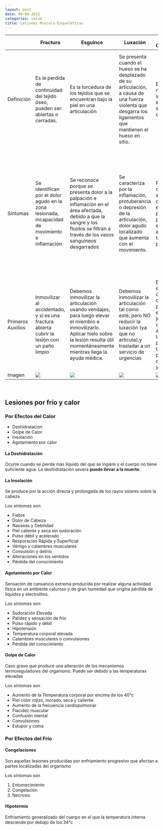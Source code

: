 ```yaml
---
layout: post
date: 09-04-2015
categories: salud
title: Lesiones Musculo-Esqueléticas
---
```


<table id="tabla">
		<thead>
			<th></th>
			<th>Fractura</th>
			<th>Esguince</th>
			<th>Luxación</th>
			<th>Traumatismo Craneoencefálico</th>
			<th>Fractura de Columna</th>
			<th>Desgarre Muscular</th>
		</thead>
		<tbody>
			<tr>
				<td>Definición</td>
				<td>Es la perdida de continuidad del tejido óseo, pueden ser: abiertas o cerradas.</td>
				<td>Es la torcedura de los tejidos que se encuentran bajo la piel en una articulación</td>
				<td>Se presenta cuando el hueso se ha desplazado de su articulación, a causa de una fuerza violenta que desgarra los ligamentos que mantienen el hueso en sitio. </td>
				<td>Es un trauma a nivel craneal que involucra la masa encefálica, puede ser abierto o cerrado</td>
				<td>Generalmente se producen desde caídas que fueron, o con el afectado cayendo de pie, o con golpe en los glúteos, o hasta en el cuello (si hay un movimiento brusco). </td>
				<td>Se presenta cuando los músculos o tendones se estiran y se desgarran, ocurren como consecuencia de forzar demasiado un músculo. Pueden ser recurrentes en el cuello o espalda.</td>
			</tr>
			<tr>
				<td>Síntomas</td>
				<td>Se identifican por el dolor agudo en la zona lesionada, incapacidad de movimiento e inflamación </td>
				<td>Se reconoce porque se presenta dolor a la palpación e inflamación en el área afectada, debido a que la sangre y los fluidos se filtran a través de los vasos sanguíneos desgarrados</td>
				<td>Se caracteriza por la inflamación, protuberancia o depresión de la articulación, dolor agudo localizado que aumenta con el movimiento. </td>
				<td>Pérdida de conciencia y salidad de sangre o líquido encefaloraquídeo por oídos o nariz, pérdida de masa encefálica, alteración del tamaño de las pupilas.</td>
				<td>Se caracteriza por presentar, en el accidentado, dolor de nuca, espalda u hombros (según lesión), también produce cambios en el estado de conciencia (posible daño medular), y compromiso de movilidad de extremidades (hormigueo, pérdida de sensibilidad, etc.).</td>
				<td>Dolor súbito e incapacidad de movimiento</td>
			</tr>
			<tr>
				<td>Primeros Auxilios</td>
				<td>Inmovilizar al accidentado, y si es una fractura abierta cubrir la lesión con un paño limpio</td>
				<td>Debemos inmovilizar la articulación usando vendajes, para luego elevar el miembro e inmovilizarlo. Aplicar hielo sobre la lesión resulta útil momentáneamente mientras llega la ayuda médica.</td>
				<td>Debemos inmovilizar la articulación tal como esté, pero NO reducir la luxación (ya que no articula),y trasladar a un servicio de urgencias</td>
				<td>Evaluar, primero, estado de conciencia, cerciorarse si hay pérdida de masa encefálica o no, junto con pérdida de conciencia, alteración del tamaño de las pupilas, como también presencia de cefalea, náuseas y vómitos.</td>
				<td>No mover al paciente, e inmovilizar el cuello rápidamente. Para su traslado, recomendable llevarlo en una superficie rígida y plana (que impida mover la columna). Vigilarlo constantemente.</td>
				<td>Reposo del músculo lesionado, aplicar hielo, y vendajes elásticos.</td>
			</tr>
			<tr>
				<td>Imagen</td>
				<td><img src="http://www.terapia-fisica.com/imgs/tipos-de-fractura.jpg"></td>
				<td><img src="http://www.classe.es/salud/img/esguince.jpg"></td>
				<td><img src="http://coleccion.educ.ar/coleccion/CD14/contenidos/img/traumaticas/dibujos/luxa4.jpg"></td>
				<td><img src="http://upload.wikimedia.org/wikipedia/commons/thumb/0/09/Contrecoup.svg/220px-Contrecoup.svg.png"></td>
				<td><img src="http://mural.uv.es/alero2/disenyo_clip_image001_0000.jpg"></td>
				<td><img src="http://desgarromuscular.com/wp-content/uploads/2012/04/tipos-de-desgarro-muscular-295x300.jpg"></td>
			</tr>
		</tbody>
</table><br>

## Lesiones por frío y calor

### Por Efectos del Calor

*   Deshidratación
*   Golpe de Calor
*   Insolación
*   Agotamiento por calor

#### La Deshidratación

Ocurre cuando se pierde más líquido del que se ingiere y el cuerpo no tiene suficiente agua. La deshidratación severa **puede llevar a la muerte.**

#### La Insolación

Se produce por la acción directa y prolongada de los rayos solares sobre la cabeza

Los _síntomas_ son: 
*   Fiebre
*   Dolor de Cabeza
*   Nauseas y Debilidad
*   Piel caliente y seca sin sudoración
*   Pulso débil y acelerado
*   Resporación Rápida y Superficial
*   Vértigo y calambres musculares
*   Convulsión y delirio
*   Alteraciones en los sentidos
*   Pérdida del conocimiento

#### Agotamiento por Calor

Sensación de cansancio extrema producida por realizar alguna actividad física en un ambiente caluroso y de gran humedad que origina pérdida de líquidos y electrolitos.

Los _síntomas_ son:

*   Sudoración Elevada
*   Palidez y sensación de frío
*   Pulso rápido y débil
*   Hipotensión
*   Temperatura corporal elevada
*   Calambres musculares o convulsiones
*   Pérdida del conocimiento

#### Golpe de Calor

Caso grave que produce una alteración de los mecanismos termoreguladores del organismo. Puede ser debido a las temperaturas elevadas

Los _síntomas_ son

*   Aumento de la Temperatura corporal por encima de los 40°c
*   Piel color rojizo, morado, seca y caliente
*   Aumento de la frecuencia cardiopulmonar
*   Flacidez muscular
*   Confusión mental
*   Convulsiones
*   Estupor y coma

### Por Efectos del Frío

#### Congelaciones

Son aquellas lesiones producidas por enfriamiento progresivo que afectan a partes localizadas del organismo

Los _síntomas_ son

1.  Entumecimiento
2.  Congelación
3.  Necrosis

#### Hipotermia

Enfriamiento generalizado del cuerpo en el que la temperatura interna desciende por debajo de los 34°c